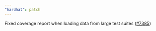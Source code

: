 ```yaml
---
"hardhat": patch
---
```


Fixed coverage report when loading data from large test suites ([#7385](https://github.com/NomicFoundation/hardhat/issues/7385))
